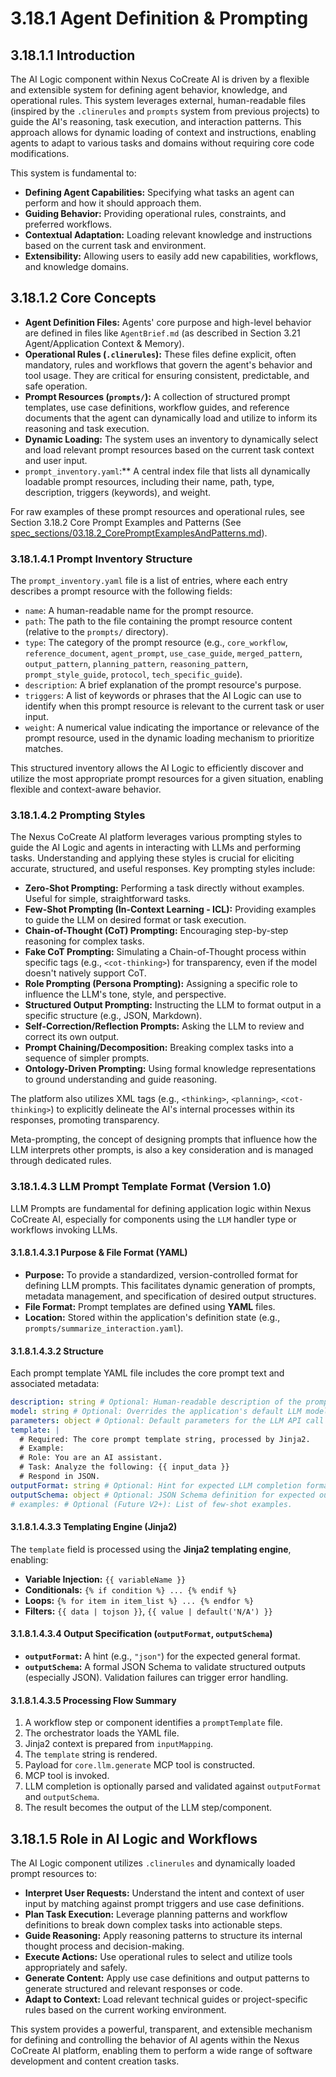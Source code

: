 # 3.18.1 Agent Definition & Prompting

## 3.18.1.1 Introduction

The AI Logic component within Nexus CoCreate AI is driven by a flexible and extensible system for defining agent behavior, knowledge, and operational rules. This system leverages external, human-readable files (inspired by the `.clinerules` and `prompts` system from previous projects) to guide the AI's reasoning, task execution, and interaction patterns. This approach allows for dynamic loading of context and instructions, enabling agents to adapt to various tasks and domains without requiring core code modifications.

This system is fundamental to:
*   **Defining Agent Capabilities:** Specifying what tasks an agent can perform and how it should approach them.
*   **Guiding Behavior:** Providing operational rules, constraints, and preferred workflows.
*   **Contextual Adaptation:** Loading relevant knowledge and instructions based on the current task and environment.
*   **Extensibility:** Allowing users to easily add new capabilities, workflows, and knowledge domains.

## 3.18.1.2 Core Concepts

*   **Agent Definition Files:** Agents' core purpose and high-level behavior are defined in files like `AgentBrief.md` (as described in Section 3.21 Agent/Application Context & Memory).
*   **Operational Rules (`.clinerules`):** These files define explicit, often mandatory, rules and workflows that govern the agent's behavior and tool usage. They are critical for ensuring consistent, predictable, and safe operation.
*   **Prompt Resources (`prompts/`):** A collection of structured prompt templates, use case definitions, workflow guides, and reference documents that the agent can dynamically load and utilize to inform its reasoning and task execution.
*   **Dynamic Loading:** The system uses an inventory to dynamically select and load relevant prompt resources based on the current task context and user input.
*   `prompt_inventory.yaml`:** A central index file that lists all dynamically loadable prompt resources, including their name, path, type, description, triggers (keywords), and weight.

For raw examples of these prompt resources and operational rules, see Section 3.18.2 Core Prompt Examples and Patterns (See [spec_sections/03.18.2_CorePromptExamplesAndPatterns.md](spec_sections/03.18.2_CorePromptExamplesAndPatterns.md)).

### 3.18.1.4.1 Prompt Inventory Structure

The `prompt_inventory.yaml` file is a list of entries, where each entry describes a prompt resource with the following fields:
*   `name`: A human-readable name for the prompt resource.
*   `path`: The path to the file containing the prompt resource content (relative to the `prompts/` directory).
*   `type`: The category of the prompt resource (e.g., `core_workflow`, `reference_document`, `agent_prompt`, `use_case_guide`, `merged_pattern`, `output_pattern`, `planning_pattern`, `reasoning_pattern`, `prompt_style_guide`, `protocol`, `tech_specific_guide`).
*   `description`: A brief explanation of the prompt resource's purpose.
*   `triggers`: A list of keywords or phrases that the AI Logic can use to identify when this prompt resource is relevant to the current task or user input.
*   `weight`: A numerical value indicating the importance or relevance of the prompt resource, used in the dynamic loading mechanism to prioritize matches.

This structured inventory allows the AI Logic to efficiently discover and utilize the most appropriate prompt resources for a given situation, enabling flexible and context-aware behavior.

### 3.18.1.4.2 Prompting Styles

The Nexus CoCreate AI platform leverages various prompting styles to guide the AI Logic and agents in interacting with LLMs and performing tasks. Understanding and applying these styles is crucial for eliciting accurate, structured, and useful responses. Key prompting styles include:

*   **Zero-Shot Prompting:** Performing a task directly without examples. Useful for simple, straightforward tasks.
*   **Few-Shot Prompting (In-Context Learning - ICL):** Providing examples to guide the LLM on desired format or task execution.
*   **Chain-of-Thought (CoT) Prompting:** Encouraging step-by-step reasoning for complex tasks.
*   **Fake CoT Prompting:** Simulating a Chain-of-Thought process within specific tags (e.g., `<cot-thinking>`) for transparency, even if the model doesn't natively support CoT.
*   **Role Prompting (Persona Prompting):** Assigning a specific role to influence the LLM's tone, style, and perspective.
*   **Structured Output Prompting:** Instructing the LLM to format output in a specific structure (e.g., JSON, Markdown).
*   **Self-Correction/Reflection Prompts:** Asking the LLM to review and correct its own output.
*   **Prompt Chaining/Decomposition:** Breaking complex tasks into a sequence of simpler prompts.
*   **Ontology-Driven Prompting:** Using formal knowledge representations to ground understanding and guide reasoning.

The platform also utilizes XML tags (e.g., `<thinking>`, `<planning>`, `<cot-thinking>`) to explicitly delineate the AI's internal processes within its responses, promoting transparency.

Meta-prompting, the concept of designing prompts that influence how the LLM interprets other prompts, is also a key consideration and is managed through dedicated rules.

### 3.18.1.4.3 LLM Prompt Template Format (Version 1.0)

LLM Prompts are fundamental for defining application logic within Nexus CoCreate AI, especially for components using the `LLM` handler type or workflows invoking LLMs.

#### 3.1.8.1.4.3.1 Purpose & File Format (YAML)

*   **Purpose:** To provide a standardized, version-controlled format for defining LLM prompts. This facilitates dynamic generation of prompts, metadata management, and specification of desired output structures.
*   **File Format:** Prompt templates are defined using **YAML** files.
*   **Location:** Stored within the application's definition state (e.g., `prompts/summarize_interaction.yaml`).

#### 3.1.8.1.4.3.2 Structure

Each prompt template YAML file includes the core prompt text and associated metadata:

```yaml
description: string # Optional: Human-readable description of the prompt's objective.
model: string # Optional: Overrides the application's default LLM model.
parameters: object # Optional: Default parameters for the LLM API call (e.g., temperature, max_tokens).
template: |
  # Required: The core prompt template string, processed by Jinja2.
  # Example:
  # Role: You are an AI assistant.
  # Task: Analyze the following: {{ input_data }}
  # Respond in JSON.
outputFormat: string # Optional: Hint for expected LLM completion format (e.g., "json", "text").
outputSchema: object # Optional: JSON Schema definition for expected output structure.
# examples: # Optional (Future V2+): List of few-shot examples.
```

#### 3.1.8.1.4.3.3 Templating Engine (Jinja2)

The `template` field is processed using the **Jinja2 templating engine**, enabling:
*   **Variable Injection:** `{{ variableName }}`
*   **Conditionals:** `{% if condition %} ... {% endif %}`
*   **Loops:** `{% for item in item_list %} ... {% endfor %}`
*   **Filters:** `{{ data | tojson }}`, `{{ value | default('N/A') }}`

#### 3.1.8.1.4.3.4 Output Specification (`outputFormat`, `outputSchema`)

*   **`outputFormat`:** A hint (e.g., `"json"`) for the expected general format.
*   **`outputSchema`:** A formal JSON Schema to validate structured outputs (especially JSON). Validation failures can trigger error handling.

#### 3.1.8.1.4.3.5 Processing Flow Summary

1.  A workflow step or component identifies a `promptTemplate` file.
2.  The orchestrator loads the YAML file.
3.  Jinja2 context is prepared from `inputMapping`.
4.  The `template` string is rendered.
5.  Payload for `core.llm.generate` MCP tool is constructed.
6.  MCP tool is invoked.
7.  LLM completion is optionally parsed and validated against `outputFormat` and `outputSchema`.
8.  The result becomes the output of the LLM step/component.

## 3.18.1.5 Role in AI Logic and Workflows

The AI Logic component utilizes `.clinerules` and dynamically loaded prompt resources to:
*   **Interpret User Requests:** Understand the intent and context of user input by matching against prompt triggers and use case definitions.
*   **Plan Task Execution:** Leverage planning patterns and workflow definitions to break down complex tasks into actionable steps.
*   **Guide Reasoning:** Apply reasoning patterns to structure its internal thought process and decision-making.
*   **Execute Actions:** Use operational rules to select and utilize tools appropriately and safely.
*   **Generate Content:** Apply use case definitions and output patterns to generate structured and relevant responses or code.
*   **Adapt to Context:** Load relevant technical guides or project-specific rules based on the current working environment.

This system provides a powerful, transparent, and extensible mechanism for defining and controlling the behavior of AI agents within the Nexus CoCreate AI platform, enabling them to perform a wide range of software development and content creation tasks.
